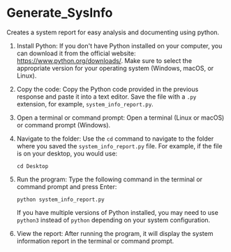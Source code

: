 # Generate_SysInfo
Creates a system report for easy analysis and documenting using python.

1. Install Python: If you don't have Python installed on your computer, you can download it from the official website: https://www.python.org/downloads/. Make sure to select the appropriate version for your operating system (Windows, macOS, or Linux).

2. Copy the code: Copy the Python code provided in the previous response and paste it into a text editor. Save the file with a `.py` extension, for example, `system_info_report.py`.

3. Open a terminal or command prompt: Open a terminal (Linux or macOS) or command prompt (Windows).

4. Navigate to the folder: Use the `cd` command to navigate to the folder where you saved the `system_info_report.py` file. For example, if the file is on your desktop, you would use:

   ```
   cd Desktop
   ```

5. Run the program: Type the following command in the terminal or command prompt and press Enter:

   ```
   python system_info_report.py
   ```

   If you have multiple versions of Python installed, you may need to use `python3` instead of `python` depending on your system configuration.

6. View the report: After running the program, it will display the system information report in the terminal or command prompt.
